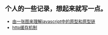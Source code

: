 ## 个人的一些记录，想起来就写一点。

+ [由一张图来理解javascript中的原型和原型链](https://github.com/tgxhx/blog/issues/1)
+ [http缓存机制](https://github.com/tgxhx/blog/issues/2)
